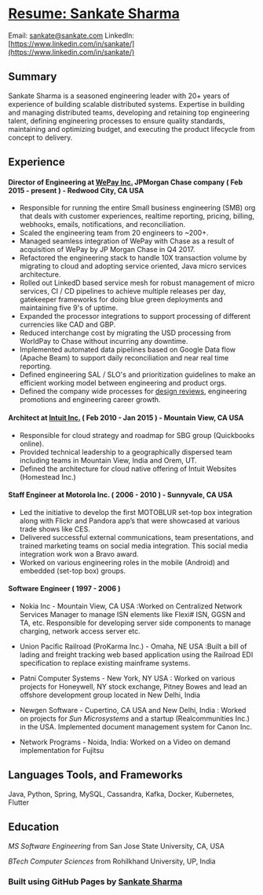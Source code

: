 # [Resume: Sankate Sharma](https://www.sankate.com)

Email: [sankate@sankate.com](mailto:sankate@sankate.com)
LinkedIn: [https://www.linkedin.com/in/sankate/](https://www.linkedin.com/in/sankate/)

## Summary

Sankate Sharma is a seasoned engineering leader with 20+ years of experience of building scalable distributed systems. Expertise in building and managing distributed teams, developing and retaining top engineering talent, defining engineering processes to ensure quality standards, maintaining and optimizing budget, and executing the product lifecycle from concept to delivery.

## Experience

#### Director of Engineering at [WePay Inc.](https://www.wepay.com) JPMorgan Chase company ( Feb 2015 - present ) - Redwood City, CA USA

- Responsible for running the entire Small business engineering (SMB) org that deals with customer experiences, realtime reporting, pricing, billing, webhooks, emails, notifications, and reconciliation.
- Scaled the engineering team from 20 engineers to ~200+.
- Managed seamless integration of WePay with Chase as a result of acquisition of WePay by JP Morgan Chase in Q4 2017.
- Refactored the engineering stack to handle 10X transaction volume by migrating to cloud and adopting service oriented, Java micro services architecture.
- Rolled out LinkedD based service mesh for robust management of micro services, CI / CD pipelines to achieve multiple releases per day, gatekeeper frameworks for doing blue green deployments and maintaining five 9's of uptime.
- Expanded the processor integrations to support processing of different currencies like CAD and GBP.
- Reduced interchange cost by migrating the USD processing from WorldPay to Chase without incurring any downtime.
- Implemented automated data pipelines based on Google Data flow (Apache Beam) to support daily reconciliation and near real time reporting.
- Defined engineering SAL / SLO's and prioritization guidelines to make an efficient working model between engineering and product orgs.
- Defined the company wide processes for [design reviews](https://wecode.wepay.com/posts/effective-software-design-documents), engineering promotions and engineering career growth.


#### Architect at [Intuit Inc.](https://www.intuit.com)  ( Feb 2010 - Jan 2015 ) - Mountain View, CA USA

- Responsible for cloud strategy and roadmap for SBG group (Quickbooks online).
- Provided technical leadership to a geographically dispersed team including teams in Mountain View, India and Orem, UT.
- Defined the architecture for cloud native offering of Intuit Websites (Homestead Inc.)

#### Staff Engineer at Motorola Inc. ( 2006 - 2010 ) - Sunnyvale, CA USA

- Led the initiative to develop the first MOTOBLUR set-top box integration along with Flickr and Pandora app’s that were showcased at various trade shows like CES.
- Delivered successful external communications, team presentations, and trained marketing teams on social media integration. This social media integration work won a Bravo award.
- Worked on various engineering roles in the mobile (Android) and embedded (set-top box) groups.

#### Software Engineer ( 1997 - 2006 )

- Nokia Inc - Mountain View, CA USA :Worked on Centralized Network Services Manager to manage ISN elements like Flexi# ISN, GGSN and TA, etc. Responsible for developing server side components to manage charging, network access server etc.


- Union Pacific Railroad (ProKarma Inc.) - Omaha, NE USA :Built a bill of lading and freight tracking web based application using the Railroad EDI specification to replace existing mainframe systems.


- Patni Computer Systems - New York, NY USA : Worked on various projects for Honeywell, NY stock exchange, Pitney Bowes and lead an offshore development group located in New Delhi, India


- Newgen Software - Cupertino, CA USA and New Delhi, India : Worked on projects for *Sun Microsystems* and a startup (Realcommunities Inc.) in the USA. Implemented document management system for Canon Inc.


- Network Programs - Noida, India: Worked on a Video on demand implementation for Fujitsu


## Languages Tools, and Frameworks
Java, Python, Spring, MySQL, Cassandra, Kafka, Docker, Kubernetes, Flutter


## Education

*MS Software Engineering* from San Jose State University, CA, USA

*BTech Computer Sciences* from Rohilkhand University, UP, India


### Built using GitHub Pages by [Sankate Sharma](https://www.sankate.com)


